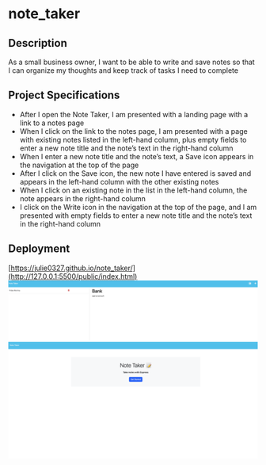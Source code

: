 # note_taker
## Description
As a small business owner, I want to be able to write and save notes so that I can organize my thoughts and keep track of tasks I need to complete
## Project Specifications
* After I open the Note Taker, I am presented with a landing page with a link to a notes page
* When I click on the link to the notes page, I am presented with a page with existing notes listed in the left-hand column, plus empty fields to enter a new note title and the note’s text in the right-hand column
* When I enter a new note title and the note’s text, a Save icon appears in the navigation at the top of the page
* After I click on the Save icon, the new note I have entered is saved and appears in the left-hand column with the other existing notes
* When I click on an existing note in the list in the left-hand column, the note appears in the right-hand column
* I click on the Write icon in the navigation at the top of the page, and I am presented with empty fields to enter a new note title and the note’s text in the right-hand column
## Deployment
[https://julie0327.github.io/note_taker/](http://127.0.0.1:5500/public/index.html)
![](https://github.com/julie0327/noteTaker/blob/main/img1.png)
![](https://github.com/julie0327/noteTaker/blob/main/img2.png)

